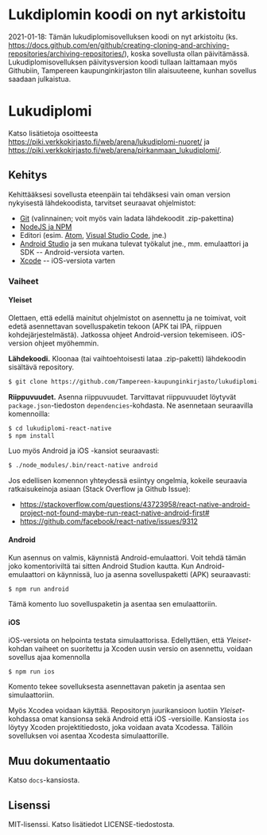 # Lukdiplomin koodi on nyt arkistoitu

2021-01-18: Tämän lukudiplomisovelluksen koodi on nyt arkistoitu (ks. <https://docs.github.com/en/github/creating-cloning-and-archiving-repositories/archiving-repositories/>), koska sovellusta ollan päivitämässä. Lukudiplomisovelluksen päivitysversion koodi tullaan laittamaan myös Githubiin, Tampereen kaupunginkirjaston tilin alaisuuteene, kunhan sovellus saadaan julkaistua.

# Lukudiplomi

Katso lisätietoja osoitteesta <https://piki.verkkokirjasto.fi/web/arena/lukudiplomi-nuoret/> ja <https://piki.verkkokirjasto.fi/web/arena/pirkanmaan_lukudiplomi/>.

## Kehitys

Kehittääksesi sovellusta eteenpäin tai tehdäksesi vain oman version nykyisestä lähdekoodista, tarvitset seuraavat ohjelmistot:

- [Git](https://git-scm.com) (valinnainen; voit myös vain ladata lähdekoodit .zip-pakettina)
- [NodeJS ja NPM](https://nodejs.org/en/)
- Editori (esim. [Atom](https://atom.io), [Visual Studio Code](https://code.visualstudio.com), jne.)
- [Android Studio](https://developer.android.com/studio) ja sen mukana tulevat työkalut jne., mm. emulaattori ja SDK -- Android-versiota varten.
- [Xcode](https://developer.apple.com/xcode/) -- iOS-versiota varten

### Vaiheet

#### Yleiset

Olettaen, että edellä mainitut ohjelmistot on asennettu ja ne toimivat, voit edetä asennettavan sovelluspaketin tekoon (APK tai IPA, riippuen kohdejärjestelmästä). Jatkossa ohjeet Android-version tekemiseen. iOS-version ohjeet myöhemmin.

**Lähdekoodi.** Kloonaa (tai vaihtoehtoisesti lataa .zip-paketti) lähdekoodin sisältävä repository.

```bash
$ git clone https://github.com/Tampereen-kaupunginkirjasto/lukudiplomi-react-native.git
```

**Riippuvuudet.** Asenna riippuvuudet. Tarvittavat riippuvuudet löytyvät `package.json`-tiedoston `dependencies`-kohdasta. Ne asennetaan seuraavilla komennoilla:

```bash
$ cd lukudiplomi-react-native
$ npm install
```

Luo myös Android ja iOS -kansiot seuraavasti:

```bash
$ ./node_modules/.bin/react-native android
```

Jos edellisen komennon yhteydessä esiintyy ongelmia, kokeile seuraavia ratkaisukeinoja asiaan (Stack Overflow ja Github Issue):

- https://stackoverflow.com/questions/43723958/react-native-android-project-not-found-maybe-run-react-native-android-first#
- https://github.com/facebook/react-native/issues/9312

#### Android

Kun asennus on valmis, käynnistä Android-emulaattori. Voit tehdä tämän joko komentoriviltä tai sitten Android Studion kautta. Kun Android-emulaattori on käynnissä, luo ja asenna sovelluspaketti (APK) seuraavasti:

```bash
$ npm run android
```

Tämä komento luo sovelluspaketin ja asentaa sen emulaattoriin.

#### iOS

iOS-versiota on helpointa testata simulaattorissa. Edellyttäen, että _Yleiset_-kohdan vaiheet on suoritettu ja Xcoden uusin versio on asennettu, voidaan sovellus ajaa komennolla

```bash
$ npm run ios
```

Komento tekee sovelluksesta asennettavan paketin ja asentaa sen simulaattoriin.

Myös Xcodea voidaan käyttää. Repositoryn juurikansioon luotiin _Yleiset_-kohdassa omat kansionsa sekä Android että iOS -versioille. Kansiosta `ios` löytyy Xcoden projektitiedosto, joka voidaan avata Xcodessa. Tällöin sovelluksen voi asentaa Xcodesta simulaattorille.

## Muu dokumentaatio

Katso `docs`-kansiosta.

## Lisenssi

MIT-lisenssi. Katso lisätiedot LICENSE-tiedostosta.
